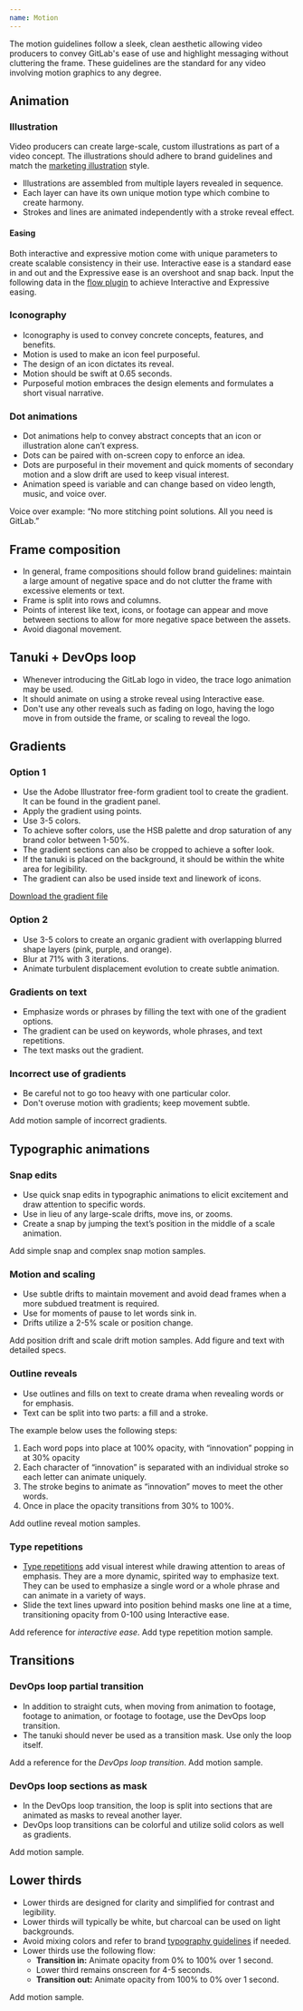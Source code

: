```yaml
---
name: Motion
---
```


The motion guidelines follow a sleek, clean aesthetic allowing video producers to convey GitLab's ease of use and highlight messaging without cluttering the frame. These guidelines are the standard for any video involving motion graphics to any degree.

## Animation

### Illustration

Video producers can create large-scale, custom illustrations as part of a video concept. The illustrations should adhere to brand guidelines and match the [marketing illustration](/brand-design/marketing-illustrations) style.
- Illustrations are assembled from multiple layers revealed in sequence.
- Each layer can have its own unique motion type which combine to create harmony.
- Strokes and lines are animated independently with a stroke reveal effect.

<figure-img alt="Deconstructed layered illustration animation example with motion details" label="Illustration animation example" src="/img/brand/illustration-animation-example.png"></figure-img>

<vimeo-player title="Illustration" video-id="791344150"></vimeo-player>

#### Easing

Both interactive and expressive motion come with unique parameters to create scalable consistency in their use. Interactive ease is a standard ease in and out and the Expressive ease is an overshoot and snap back. Input the following data in the [flow plugin](https://aescripts.com/flow/) to achieve Interactive and Expressive easing.

<figure-img alt="Illustration easing example with After Effects specs" label="Illustration easing example" src="/img/brand/illustration-easing-specs.svg" width="480"></figure-img>

### Iconography

- Iconography is used to convey concrete concepts, features, and benefits.
- Motion is used to make an icon feel purposeful.
- The design of an icon dictates its reveal.
- Motion should be swift at 0.65 seconds.
- Purposeful motion embraces the design elements and formulates a short visual narrative.

<vimeo-player video-id="791341802"></vimeo-player>

### Dot animations

- Dot animations help to convey abstract concepts that an icon or illustration alone can’t express.
- Dots can be paired with on-screen copy to enforce an idea.
- Dots are purposeful in their movement and quick moments of secondary motion and a slow drift are used to keep visual interest.
- Animation speed is variable and can change based on video length, music, and voice over.

Voice over example: “No more stitching point solutions. All you need is GitLab.”

<vimeo-player title="Dot animations" video-id="791329958"></vimeo-player>

## Frame composition

- In general, frame compositions should follow brand guidelines: maintain a large amount of negative space and do not clutter the frame with excessive elements or text.
- Frame is split into rows and columns.
- Points of interest like text, icons, or footage can appear and move between sections to allow for more negative space between the assets.
- Avoid diagonal movement.

<vimeo-player title="Frame composition" video-id="791336183"></vimeo-player>


## Tanuki + DevOps loop

- Whenever introducing the GitLab logo in video, the trace logo animation may be used.
- It should animate on using a stroke reveal using Interactive ease.
- Don't use any other reveals such as fading on logo, having the logo move in from outside the frame, or scaling to reveal the logo.

<vimeo-player title="Tanuki" video-id="791334272"></vimeo-player>

## Gradients

### Option 1

- Use the Adobe Illustrator free-form gradient tool to create the gradient. It can be found in the gradient panel.
- Apply the gradient using points.
- Use 3-5 colors.
- To achieve softer colors, use the HSB palette and drop saturation of any brand color between 1-50%.
- The gradient sections can also be cropped to achieve a softer look.
- If the tanuki is placed on the background, it should be within the white area for legibility.
- The gradient can also be used inside text and linework of icons.

[Download the gradient file](https://drive.google.com/file/d/13PPVVsDp6ySALH-14pQrzcDXYWD6qRwU/view) 

<figure-img alt="4 color, soft gradient example with motion details" label="Gradient example" src="/img/brand/gradient-1.png"></figure-img>

### Option 2

- Use 3-5 colors to create an organic gradient with overlapping blurred shape layers (pink, purple, and orange).
- Blur at 71% with 3 iterations.
- Animate turbulent displacement evolution to create subtle animation.

<figure-img alt="3-5 color, organic gradient example with subtle animation" label="Gradient example" src="/img/brand/gradient-2.png"></figure-img>

### Gradients on text

- Emphasize words or phrases by filling the text with one of the gradient options.
- The gradient can be used on keywords, whole phrases, and text repetitions.
- The text masks out the gradient.

<figure-img alt="Example of gradient masked over text" label="Gradient text example" src="/img/brand/gradient-type.png"></figure-img>

### Incorrect use of gradients

- Be careful not to go too heavy with one particular color.
- Don't overuse motion with gradients; keep movement subtle.

<todo>Add motion sample of incorrect gradients.</todo>

## Typographic animations

### Snap edits

- Use quick snap edits in typographic animations to elicit excitement and draw attention to specific words.
- Use in lieu of any large-scale drifts, move ins, or zooms.
- Create a snap by jumping the text’s position in the middle of a scale animation.

<todo>Add simple snap and complex snap motion samples.</todo>

### Motion and scaling

- Use subtle drifts to maintain movement and avoid dead frames when a more subdued treatment is required.
- Use for moments of pause to let words sink in.
- Drifts utilize a 2-5% scale or position change.

<todo>Add position drift and scale drift motion samples.</todo>
<todo>Add figure and text with detailed specs.</todo>

### Outline reveals

- Use outlines and fills on text to create drama when revealing words or for emphasis.
- Text can be split into two parts: a fill and a stroke.

The example below uses the following steps:

1. Each word pops into place at 100% opacity, with  “innovation” popping in at 30% opacity
1. Each character of “innovation” is separated with an individual stroke so each letter can animate uniquely.
1. The stroke begins to animate as “innovation” moves to meet the other words.
1. Once in place the opacity transitions from 30% to 100%.

<figure-img alt="Three frames showing text revealed by a stroke outline" label="Outline reveals example" src="/img/brand/outline-reveal-tech-spec.png"></figure-img>

<todo>Add outline reveal motion samples.</todo>

### Type repetitions

- [Type repetitions](https://design.gitlab.com/brand-design/typography#type-repetitions) add visual interest while drawing attention to areas of emphasis. They are a more dynamic, spirited way to emphasize text. They can be used to emphasize a single word or a whole phrase and can animate in a variety of ways.
- Slide the text lines upward into position behind masks one line at a time, transitioning opacity from 0-100 using Interactive ease.

<figure-img alt="Type repetition with breakdown specs" label="Type repetitions" src="/img/brand/type-repetitions-motion.svg"></figure-img>

<todo>Add reference for _interactive ease_.</todo>
<todo>Add type repetition motion sample.</todo>

## Transitions

### DevOps loop partial transition

- In addition to straight cuts, when moving from animation to footage, footage to animation, or footage to footage, use the DevOps loop transition.
- The tanuki should never be used as a transition mask. Use only the loop itself.

<todo>Add a reference for the _DevOps loop transition_.</todo>
<todo>Add motion sample.</todo>

### DevOps loop sections as mask

- In the DevOps loop transition, the loop is split into sections that are animated as masks to reveal another layer.
- DevOps loop transitions can be colorful and utilize solid colors as well as gradients.

<todo>Add motion sample.</todo>

## Lower thirds

- Lower thirds are designed for clarity and simplified for contrast and legibility.
- Lower thirds will typically be white, but charcoal can be used on light backgrounds.
- Avoid mixing colors and refer to brand [typography guidelines](https://design.gitlab.com/brand-design/typography) if needed.
- Lower thirds use the following flow:
  - **Transition in:** Animate opacity from 0% to 100% over 1 second.
  - Lower third remains onscreen for 4-5 seconds. 
  - **Transition out:** Animate opacity from 100% to 0% over 1 second.

<figure-img alt="Lower thirds motion example with specs" label="Lower thirds example" src="/img/brand/lower-thirds.png"></figure-img>

<todo>Add motion sample.</todo>
